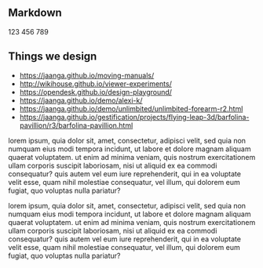 ## Markdown

123 456 789

## Things we design

*   https://jaanga.github.io/moving-manuals/
*   http://wikihouse.github.io/viewer-experiments/
*   https://opendesk.github.io/design-playground/
*   https://jaanga.github.io/demo/alexi-k/
*   https://jaanga.github.io/demo/unlimbited/unlimbited-forearm-r2.html
*   https://jaanga.github.io/gestification/projects/flying-leap-3d/barfolina-pavillion/r3/barfolina-pavillion.html

lorem ipsum, quia dolor sit, amet, consectetur, adipisci velit, sed quia non numquam eius modi tempora incidunt, ut labore et dolore magnam aliquam quaerat voluptatem. ut enim ad minima veniam, quis nostrum exercitationem ullam corporis suscipit laboriosam, nisi ut aliquid ex ea commodi consequatur? quis autem vel eum iure reprehenderit, qui in ea voluptate velit esse, quam nihil molestiae consequatur, vel illum, qui dolorem eum fugiat, quo voluptas nulla pariatur?

lorem ipsum, quia dolor sit, amet, consectetur, adipisci velit, sed quia non numquam eius modi tempora incidunt, ut labore et dolore magnam aliquam quaerat voluptatem. ut enim ad minima veniam, quis nostrum exercitationem ullam corporis suscipit laboriosam, nisi ut aliquid ex ea commodi consequatur? quis autem vel eum iure reprehenderit, qui in ea voluptate velit esse, quam nihil molestiae consequatur, vel illum, qui dolorem eum fugiat, quo voluptas nulla pariatur?